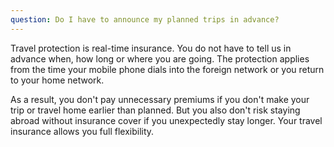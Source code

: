 ```yaml
---
question: Do I have to announce my planned trips in advance?
---
```


Travel protection is real-time insurance. You do not have to tell us in advance when, how long or where you are going. The protection applies from the time your mobile phone dials into the foreign network or you return to your home network. 
 
As a result, you don't pay unnecessary premiums if you don't make your trip or travel home earlier than planned. But you also don't risk staying abroad without insurance cover if you unexpectedly stay longer. Your travel insurance allows you full flexibility. 